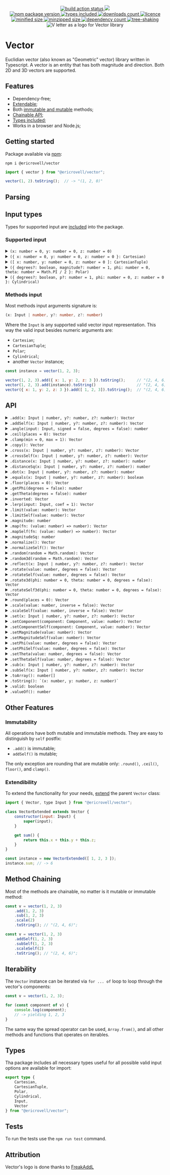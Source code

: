 <div align="center">
	<a href="https://github.com/EricRovell/vector/actions">
		<img alt="build action status" src="https://github.com/EricRovell/vector/workflows/build/badge.svg" />
	</a>
	<a href="https://codecov.io/gh/EricRovell/vector">
		<img src="https://codecov.io/gh/EricRovell/vector/branch/main/graph/badge.svg?token=OCTMR1R41W"/>
	</a>
</div>

<div align="center">
	<a href="https://www.npmjs.com/package/@ericrovell/vector">
		<img alt="npm package version" src="https://badgen.net/npm/v/@ericrovell/vector/" />
	</a>
	<a href="https://www.npmjs.com/package/@ericrovell/vector">
		<img alt="types included" src="https://badgen.net/npm/types/@ericrovell/vector/" />
	</a>
	<a href="https://www.npmjs.com/package/@ericrovell/vector">
		<img alt="downloads count" src="https://badgen.net/npm/dt/@ericrovell/vector/" />
	</a>
	<a href="https://www.npmjs.com/package/@ericrovell/vector">
		<img alt="licence" src="https://badgen.net/npm/license/@ericrovell/vector/" />
	</a>
</div>

<div align="center">
	<a href="https://bundlephobia.com/package/@ericrovell/vector">
		<img alt="minified size" src="https://badgen.net/bundlephobia/min/@ericrovell/vector/" />
	</a>
	<a href="https://bundlephobia.com/package/@ericrovell/vector">
		<img alt="minzipped size" src="https://badgen.net/bundlephobia/minzip/@ericrovell/vector/" />
	</a>
	<a href="https://bundlephobia.com/package/@ericrovell/vector">
		<img alt="dependency count" src="https://badgen.net/bundlephobia/dependency-count/@ericrovell/vector/" />
	</a>
	<a href="https://bundlephobia.com/package/@ericrovell/vector">
		<img alt="tree-shaking" src="https://badgen.net/bundlephobia/tree-shaking/@ericrovell/vector/" />
	</a>
</div>

<div align="center">
	<img
		src="./assets/logo.png"
		alt="V letter as a logo for Vector library"
	/>
</div>

# Vector

Euclidian vector (also known as "Geometric" vector) library written in Typescript. A vector is an entity that has both magnitude and direction. Both 2D and 3D vectors are supported.

## Features

- Dependency-free;
- [Extendable](#extendibility);
- Both [immutable and mutable](#immutability) methods;
- [Chainable API](#method-chaining);
- [Types included](#types);
- Works in a browser and Node.js;

## Getting started

Package available via [npm](https://www.npmjs.com/package/@ericrovell/vector):

```
npm i @ericrovell/vector
```

```js
import { vector } from "@ericrovell/vector";

vector(1, 2).toString();  // -> "(1, 2, 0)"
```

## Parsing

## Input types

Types for supported input are [included](#types) into the package.

### Supported input

<details>
	<summary>
		<code>(x: number = 0, y: number = 0, z: number = 0)</code>
	</summary>

Parses vector components from arguments.

```js
vector().toString();         // -> "(0, 0, 0)"
vector(1).toString();        // -> "(1, 0, 0)"
vector(1, 2).toString();     // -> "(1, 2, 0)"
vector(1, 2, 3).toString();  // -> "(1, 2, 3)"
```
</details>

<details>
	<summary>
		<code>({ x: number = 0, y: number = 0, z: number = 0 }: Cartesian)</code>
	</summary>

Parses the given input from `Cartesian` object and returns a new `Vector` instance.

```ts
/**
* Vector state defined in Cartesian coordinate system.
*/
interface Cartesian {
	x?: number;
	y?: number;
	z?: number;
}

vector({ x: 1 }).toString();               // -> "(1, 0, 0)"
vector({ x: 1, y: 2 }).toString();         // -> "(1, 2, 0)"
vector({ x: 1, y: 2, z: 3 }).toString();   // -> "(1, 2, 3)"
```

The `Cartesian` object is considered valid if it is contains at least one of coordinate components: `x`, `y`, or `z`. All missed components defaults to zero, extra data are simply ignored.

```js
vector({ x: 1, data: "hello!" }).toString();               // -> "(1, 0, 0)"
vector({ x: 1, y: 2, z: 3, data: "hello!" }).toString();   // -> "(1, 2, 3)"
```
</details>

<details>
	<summary>
		<code>([ x: number, y: number = 0, z: number = 0 ]: CartesianTuple)</code>
	</summary>

Parses the given input from `CartesianTuple` and returns a new `Vector` instance.

```ts
/**
* Tuple defining vector state defined in Cartesian coordinate system.
*/
type CartesianTuple = readonly [ x: number, y?: number, z?: number ];

vector([ 1 ]).toString();         // -> "(1, 0, 0)"
vector([ 1, 2 ]).toString();      // -> "(0, 2, 0)"
vector([ 1, 2, 3 ]).toString();   // -> "(0, 0, 3)"
```
</details>

<details>
	<summary>
		<code>({ degrees?: boolean, magnitude?: number = 1, phi: number = 0, theta: number = Math.PI / 2 }: Polar)</code>
	</summary>

Parses the `Polar` input representing the vector [in polar coordinates](https://en.wikipedia.org/wiki/Vector_notation#Spherical_vectors) and returns a new `Vector` instance:

```ts
/**
* Vector state defined in Polar coordinate system:
*/
interface Polar {
	degrees?: boolean = false;
	magnitude?: number = 1;
	phi: number;
	theta?: number = Math.PI / 2;
}

vector({ phi: 0 }).toString()    // -> "(1, 0, 0)"

vector({ phi: Math.PI / 2 }));   // -> "(0, 1, 0)";

vector({
	phi: Math.PI / 2,
	theta: Math.PI / 2,
	magnitude: 2
})                               // -> "(0, 2, 0)";
```

By default angles input require [radians](https://en.wikipedia.org/wiki/Radian). To use degrees, pass a `degrees` boolean argument:

```js
vector({ degrees: true, phi: 0 })                              // -> "(1, 0, 0)");
vector({ degrees: true, phi: 90 })                             // -> "(0, 1, 0)");
vector({ degrees: true, phi: 90, theta: 0, magnitude: 2 })     // -> "(0, 0, 2)");
vector({ degrees: true, phi: 90, theta: 90, magnitude: 2 })    // -> "(0, 2, 0)");
```

The `Polar` object is considered valid if it is contains at least one of angle properties: `phi` or `theta`. The `magnitude` defaults to a unit length.
</details>

<details>
	<summary>
		<code>({ degrees?: boolean, p?: number = 1, phi: number = 0, z: number = 0 }: Cylindrical)</code>
	</summary>

Parses the given input from `Cylindrical` representing the vector [in cylindrical coordinate system](https://en.wikipedia.org/wiki/Cylindrical_coordinate_system) and returns a new `Vector` instance:

```ts
/**
* Vector state defined in Cylindrical coordinate system:
*/
interface Cylindrical {
	degrees?: boolean = false;
	p: number = 1;
	phi: number = 0;
	z: number = 0;
}

vector({ p: Math.SQRT2, phi: Math.PI / 4, z: 5 }))    // -> "(1, 1, 5)"
vector({ p: 7.0711, phi: -Math.PI / 4, z: 12 }))      // -> "(5, -5, 12)"
```

By default angles input require [radians](https://en.wikipedia.org/wiki/Radian). To use degrees, pass a `degrees` boolean argument:

```js
vector({ degrees: true, p: Math.SQRT2, phi: 45, z: 5 }))  // -> "(1, 1, 5)"
vector({ degrees: true, p: 7.0711, phi: -45, z: 12 }))    // -> "(5, -5, 12)"
```

The `Cylindrical` object is considered valid if it is contains all the properties: `p`, `phi`, and `z`. Only `degrees` property is optional.
</details>

### Methods input

Most methods input arguments signature is:

```ts
(x: Input | number, y?: number, z?: number)
```

Where the `Input` is any supported valid vector input representation. This way the valid input besides numeric arguments are:

- `Cartesian`;
- `CartesianTuple`;
- `Polar`;
- `Cylindrical`;
- another `Vector` instance;

```js
const instance = vector(1, 2, 3);

vector(1, 2, 3).add({ x: 1, y: 2, z: 3 }).toString();     // "(2, 4, 6)";
vector(1, 2, 3).add(instance).toString()                  // "(2, 4, 6)";
vector({ x: 1, y: 2, z: 3 }).add([ 1, 2, 3]).toString();  // "(2, 4, 6)";
```

## API

<details>
	<summary>
		<code>.add(x: Input | number, y?: number, z?: number): Vector</code>
	</summary>

Performs the addition and returns the sum as new `Vector` instance.

```js
vector(1, 2).add(3, 4).toString();  // -> "(4, 6, 0)"
```
</details>

<details>
	<summary>
		<code>.addSelf(x: Input | number, y?: number, z?: number): Vector</code>
	</summary>

Adds the another `Vector` instance or a valid vector input to this vector.

```js
const v1 = vector(1, 2, 3).addSelf(1, 2, 3);
const v2 = vector(1, 2, 3);

v1.addSelf(v2);
v1.toString(); // ->  "(2, 4, 6)"
```
</details>

<details>
	<summary>
		<code>.angle(input: Input, signed = false, degrees = false): number</code>
	</summary>

Calculates the angle between the vector instance and another valid vector input.
The angle can be signed if `signed` boolean argument is passed.

```js
vector(1, 2, 3).angle(4, 5, 6) // -> 0.22573
vector(1, 2, 3).angle(4, 5, 6, true) // -> -0.22573
vector(1, 2, 3).angle(4, 5, 6, true, true) // -> -12.93315
```

Note: this method do not accept simple arguments input, because it is hard to manage angle options and make the code simple.
</details>

<details>
	<summary>
		<code>.ceil(places = 0): Vector</code>
	</summary>

Rounds this vector's components values to the next upper bound with defined precision.

```js
vector(1.12345, 2.45678, 3.78921).ceil().toString()          // -> "(2, 3, 4)");
vector(Math.SQRT2, Math.PI, 2 * Math.PI).ceil(3).toString()  // -> "(1.415, 3.142, 6.284)");
```
</details>

<details>
<summary>
<code>.clamp(min = 0, max = 1): Vector</code>
</summary>

Clamps this vector's component values between an upper and lower bound.

```js
vector(1.2, -1).clamp().toString()        // -> "(1, 0, 0)");
vector(5, 10, -2).clamp(2, 8).toString()  // -> "(5, 8, 2)");
```
</details>

<details>
	<summary>
		<code>.copy(): Vector</code>
	</summary>

Returns a copy of the vector instance.

```js
const a = vector(1, 2, 3);
const b = a.copy();

b.toString(); // -> "(1, 2, 3)"
```
</details>

<details>
	<summary>
		<code>.cross(x: Input | number, y?: number, z?: number): Vector</code>
	</summary>

Calculates the cross product between the instance and another valid vector input and returns a new `Vector` instance.

```js
vector(1, 2, 3).cross(4, 5, 6)         // -> (-3, 6, -3)
```
</details>

<details>
	<summary>
		<code>.crossSelf(x: Input | number, y?: number, z?: number): Vector</code>
	</summary>

Sets this vector to the cross product between the original vector and another valid input.

```js
vector(1, 2, 3).crossSelf(4, 5, 6)         // -> (-3, 6, -3)
```
</details>

<details>
	<summary>
		<code>.distance(x: Input | number, y?: number, z?: number): number</code>
	</summary>

Calculates the Euclidian distance between the vector and another valid vector input, considering a point as a vector.

```js
vector(1, 2, 3).distance(4, 5, 6) // -> 5.19615
```
</details>

<details>
	<summary>
		<code>.distanceSq(x: Input | number, y?: number, z?: number): number</code>
	</summary>

Calculates the squared Euclidian distance between the vector and another valid vector input, considering a point as a vector.
Slighty more efficient to calculate, useful to comparing.

```js
vector(1, 2, 3).distanceSq(4, 5, 6) // -> 27
```
</details>

<details>
	<summary>
		<code>.dot(x: Input | number, y?: number, z?: number): number</code>
	</summary>

Calculates the dot product of the vector and another valid vector input.

```js
vector(1, 2, 3).dot(4, 5, 6)   // -> 32
```
</details>

<details>
	<summary>
		<code>.equals(x: Input | number, y?: number, z?: number): boolean</code>
	</summary>

Performs an equality check against another valid vector input.

```js
vector(1, 2, 3).equals(1, 2, 3);                  // -> true
vector({ x: 1, y: 2 }).equals([ 1, 2 ]);          // -> true
vector({ x: -1, y: -2 }).equals({ x: -1, y: 2});  // -> false
```
</details>

<details>
	<summary>
		<code>.floor(places = 0): Vector</code>
	</summary>

Rounds this vector's components values to the next lower bound with defined precision.

```js
vector(1.12345, 2.45678, 3.78921).floor(4).toString()         // -> "(1.1234, 2.4567, 3.7892)");
vector(Math.SQRT2, Math.PI, 2 * Math.PI).floor(3).toString()  // -> "(1.414, 3.141, 6.283)");
```
</details>

<details>
	<summary>
		<code>.getPhi(degrees = false): number</code>
	</summary>

Calculates vector's azimutal angle.

```js
vector(3, 4).getPhi();         // -> 0.927295
vector(1, -2, 3).getPhi(true); // -> 53.130102
```
</details>

<details>
	<summary>
		<code>.getTheta(degrees = false): number</code>
	</summary>

Calculates vector's elevation angle.

```js
vector(3, 4, 5).getTheta();     // -> 0.785398
vector(3, 4, 5).getTheta(true); // -> 45
```
</details>

<details>
	<summary>
		<code>.inverted: Vector</code>
	</summary>

Returns an inverted `Vector` instance.

```js
vector(-1, 2).inverted;  // -> "(1, -2, 0)"
```
</details>

<details>
	<summary>
		<code>.lerp(input: Input, coef = 1): Vector</code>
	</summary>

Linearly interpolate the vector to another vector.

```js
const a = vector([ 4, 8, 16 ]);
const b = vector([ 8, 24, 48 ]);

a.lerp(b)         // ->  "(4, 8, 16)"
a.lerp(b, -0.5)   // ->  "(4, 8, 16)"
a.lerp(b, 0.25)   // ->  "(5, 12, 24)"
a.lerp(b, 0.5)    // ->  "(6, 16, 32)"
a.lerp(b, 0.75)   // ->  "(7, 20, 40)"
a.lerp(b, 1)      // ->  "(8, 24, 48)"
a.lerp(b, 1.5)    // ->  "(8, 24, 48)"
```

Note: this method do not accept simple arguments input.
</details>

<details>
	<summary>
		<code>.limit(value: number): Vector</code>
	</summary>

Limits the magnitude of the vector and returns the result as new `Vector` instance.

```js
const v = vector(3, 4, 12); // magnitude is 13

v.limit(15).magnitude  // -> 13
v.limit(10).magnitude  // -> 10
v.limit(13).magnitude  // -> 13
```
</details>

<details>
	<summary>
		<code>.limitSelf(value: number): Vector</code>
	</summary>

Limits the magnitude of this vector and returns itself.

```js
const v = vector(3, 4, 12); // magnitude is 13

v.limitSelf(15).magnitude  // -> 13
v.limitSelf(10).magnitude  // -> 10
v.limitSelf(13).magnitude  // -> 13
```
</details>

<details>
	<summary>
		<code>.magnitude: number</code>
	</summary>

Calculates the magnitude of the vector:

```js
vector(0).magnitude;         // -> 0
vector(3, 4).magnitude;      // -> 5
vector(3, 4, 12).magnitude;  // -> 13
```
</details>

<details>
	<summary>
		<code>.map(fn: (value: number) => number): Vector</code>
	</summary>

Calls a defined callback on every vector component and returns a new `Vector` instance:

```js
vector(1, 2, 3)
.map(value => value * 2)
.toString() // -> "(2, 4, 6)"
```
</details>

<details>
	<summary>
		<code>.mapSelf(fn: (value: number) => number): Vector</code>
	</summary>

Calls a defined callback on each of this vector component.

```js
const v = vector(1, 2, 3);
v.mapSelf(value => value * 2);
v.toString() // -> "(2, 4, 6)"
```
</details>

<details>
	<summary>
		<code>.magnitudeSq: number</code>
	</summary>

Calculates the squared magnitude of the vector.
It may be useful and faster where the real value is not that important.
For example, to compare two vectors' length.

```js
vector(0).magnitudeSq;         // -> 0
vector(3, 4).magnitudeSq;      // -> 25
vector(3, 4, 12).magnitudeSq;  // -> 169
```
</details>

<details>
	<summary>
		<code>.normalize(): Vector</code>
	</summary>

Normalizes the vector and returns a new `Vector` instance as [unit vector](https://en.wikipedia.org/wiki/Unit_vector):

```js
vector().normalize().magnitude;       // -> 1
vector(3, 4, 5).normalize().magnitude; // -> 1
```
</details>

<details>
	<summary>
		<code>.normalizeSelf(): Vector</code>
	</summary>

Makes the current vector a [unit vector](https://en.wikipedia.org/wiki/Unit_vector).

```js
vector().normalizeSelf().margnitude;          // -> 0
vector(3, 4, 12).normalizeSelf().margnitude;   // -> 13
```
</details>

<details>
	<summary>
		<code>.random(random = Math.random): Vector</code>
	</summary>

Creates a new planar vector from a random azimuthal angle.

```js
vector().random().toString() // ->  "(0.23565, 0.75624, 0)"
```
</details>

<details>
	<summary>
		<code>.random3d(random = Math.random): Vector</code>
	</summary>

Makes a new 3D vector.

Correct distribution thanks to [wolfram](https://mathworld.wolfram.com/SpherePointPicking.html).

```js
vector().random3d().toString() // ->  "(0.23565, 0.75624, -0.56571)"
```
</details>

<details>
	<summary>
		<code>.reflect(x: Input | number, y?: number, z?: number): Vector</code>
	</summary>

Reflects the vector about a normal line for 2D vector, or about a normal to a plane in 3D.

Here, in an example the vector `a` can be viewed as the incident ray, the vector `n` as the normal, and the resulting vector should be the reflected ray.

```js
const a = vector([ 4, 6 ]);
const n = vector([ 0, -1 ]);

a.reflect(n).toString() // ->  "(4, -6, 0)"
```
</details>

<details>
	<summary>
		<code>.rotate(value: number, degrees = false): Vector</code>
	</summary>

Rotates the vector by an azimuthal angle (XOY plane) and returns a new `Vector` instance.

```js
vector(1, 2).rotate(Math.PI / 3);
vector(1, 2).rotate(60, true);
```
</details>

<details>
	<summary>
		<code>.rotateSelf(value: number, degrees = false): Vector</code>
	</summary>

Rotates the current vector by an azimuthal angle (XOY plane).

```js
vector(1, 2).rotateSelf(Math.PI / 3);
vector(1, 2).rotateSelf(60, true);
```
</details>

<details>
	<summary>
		<code>.rotate3d(phi: number = 0, theta: number = 0, degrees = false): Vector</code>
	</summary>

Rotates the vector by an azimuthal and elevation angles and returns a new `Vector` instance.

```js
vector(1, 2, 3).rotate3d(Math.PI / 3, Math.PI / 6);
vector(1, 2, 3).rotate3d(60, 30, true);
```
</details>

<details>
	<summary>
		<code>.rotateSelf3d(phi: number = 0, theta: number = 0, degrees = false): Vector</code>
	</summary>

Rotates the current vector by an azimuthal and elevation angles.

```js
vector(1, 2, 3).rotateSelf3d(Math.PI / 3, Math.PI / 6);
vector(1, 2, 3).rotateSelf3d(60, 30, true);
```
</details>

<details>
	<summary>
		<code>.round(places = 0): Vector</code>
	</summary>

Rounds this vector's component values to the closest bound with defined precision.

```js
vector(1.12345, 2.45678, 3.78921).round(4).toString()         // -> "(1.1235, 2.4568, 3.7892)");
vector(Math.SQRT2, Math.PI, 2 * Math.PI).round(3).toString()  // -> "(1.414, 3.142, 6.283)");
```
</details>

<details>
	<summary>
		<code>.scale(value: number, inverse = false): Vector</code>
	</summary>

Performs the scalar vector multiplication and returns a new `Vector` instance:

```js
vector(1, 2).scale(2).toString();      // -> "(2, 4, 0)"
vector(1, 2, 3).scale(-2).toString();  // -> "(-2, -4, -6)"
```

The second argument turns the passed `value` into reciprocal, in other words the division will be performed:

```js
vector(2, 4, 6).scale(2, true).toString(); // -> "(1, 2, 3)"
```

Although the same effect can be obtained just with `.scale(0.5)`, it is useful when the variable may have zero value. In case of zero division the zero vector will be returned and marked as invalid.

```js
const v = vector(1, 2, 3).scale(0, true);

v.valid      // -> false
v.toString() // -> "(0, 0, 0)"
```
</details>

<details>
	<summary>
		<code>.scaleSelf(value: number, inverse = false): Vector</code>
	</summary>

Scales this vector by a scalar value.

```js
const a = vector(-1, 2, 3).scaleSelf(5);

a.toString() // -> "(-5, 10, 15)"
```

The second parameter turns the passed `value` into reciprocal, in other words the division will be performed:

```js
const v = vector(-12, -18, -24).scale(2, true);
v.toString(); // -> "(-6, -9, -12)"
```

It is useful when the variable may have zero value. In this case the vector components won't change.
</details>

<details>
	<summary>
		<code>.set(x: Input | number, y?: number, z?: number): Vector</code>
	</summary>

Set's the current vector state from another `Vector` instance or valid vector input.

```js
const v1 = vector(1, 2, 3);
v1.set(-1, -2, -3);

v1.toString() // -> "(-1, -2, -3)"
```
</details>

<details>
	<summary>
		<code>.setComponent(component: Component, value: number): Vector</code>
	</summary>

Creates and returns a new `Vector` instance with modified component value.

```js
vector(1, 2, 3).setComponent("x", 2).toString(); // -> "(2, 2, 3)"
vector(1, 2, 3).setComponent("y", 3).toString(); // -> "(1, 3, 3)"
vector(1, 2, 3).setComponent("z", 4).toString(); // -> "(1, 2, 4)"
```
</details>

<details>
	<summary>
		<code>.setComponentSelf(component: Component, value: number): Vector</code>
	</summary>

Sets the vector instance component value.

```js
const v = vector(1, 2, 3)
	.setComponentSelf("x", 0)
	.setComponentSelf("y", 0)
	.setComponentSelf("z", 0)

v.toString() // -> "(0, 0, 0)"
```
</details>

<details>
	<summary>
		<code>.setMagnitude(value: number): Vector</code>
	</summary>

Sets the magnitude of the vector and returns a new `Vector` instance.

```js
vector(1).setMagnitude(5).magnitude        // -> 5;
vector(1, 2, 3).setMagnitude(5).magnitude  // -> 5;
```
</details>

<details>
	<summary>
		<code>.setMagnitudeSelf(value: number): Vector</code>
	</summary>

Sets the magnitude of this vector.

```js
vector(1).setMagnitudeSelf(5).magnitude         // -> 5;
vector(1, 2, 3).setMagnitudeSelf(-5).magnitude  // -> 5;
```
</details>

<details>
	<summary>
		<code>.setPhi(value: number, degrees = false): Vector</code>
	</summary>

Rotates the vector instance to a specific azimuthal angle (OXY plane) and returns a new `Vector` instance.

```js
vector(1, 2).setPhi(Math.PI / 3);
vector(1, 2, 3).setPhi(60, true);
```
</details>

<details>
	<summary>
		<code>.setPhiSelf(value: number, degrees = false): Vector</code>
	</summary>

Rotates the vector instance to a specific azimuthal angle (OXY plane).

```js
vector(1, 2).setPhiSelf(Math.PI / 3);
vector(1, 2, 3).setPhiSelf(60, true);
```
</details>

<details>
	<summary>
		<code>.setTheta(value: number, degrees = false): Vector</code>
	</summary>

Rotates the vector instance to a specific elevation angle and returns a new `Vector` instance.

```js
vector(1, 2).setTheta(Math.PI / 3);
vector(1, 2, 3).setTheta(60, true);
```
</details>

<details>
	<summary>
		<code>.setThetaSelf(value: number, degrees = false): Vector</code>
	</summary>

Rotates the vector instance to a specific elevation angle.

```js
vector(1, 2).setThetaSelf(Math.PI / 3);
vector(1, 2, 3).setThetaSelf(60, true);
```
</details>

<details>
	<summary>
		<code>.sub(x: Input | number, y?: number, z?: number): Vector</code>
	</summary>

Performs the subtraction and returns the result as new `Vector` instance.

```js
vector(1, 2, 3).sub(2, 3, 4).toString()  // -> "(-1, -1, -1)"
```
</details>

<details>
	<summary>
		<code>.subSelf(x: Input | number, y?: number, z?: number): Vector</code>
	</summary>

Subtracts another `Vector` instance or valid vector input from this vector.

```js
const v1 = vector(1, 2, 3);
const v2 = vector(2, 1, 5);

v1.subSelf(v2);
v1.toString(); // -> "(-1, 1, -2)"
```
</details>

<details>
	<summary>
		<code>.toArray(): number[]</code>
	</summary>

Returns vector's components packed into array.

```js
vector(1).toArray();        // -> [ 1, 0, 0 ]
vector(1, 2).toArray();     // -> [ 1, 2, 0 ]
vector(1, 2, 3).toArray();  // -> [ 1, 2, 3 ]
```
</details>

<details>
	<summary>
		<code>.toString(): `(x: number, y: number, z: number)`</code>
	</summary>

Returns a `Vector` string representation.

```js
vector(1).toString();        // -> "(1, 0, 0)"
vector(1, 2).toString();     // -> "(1, 2, 0)"
vector(1, 2, 3).toString();  // -> "(1, 2, 3)"
```
</details>

<details>
	<summary>
		<code>.valid: boolean</code>
	</summary>

Passing an invalid input does not throw error.
Getter returns a boolean indicating whether user input was valid or not.

Invalid input defaults to zero vector.

```js
vector([ 1, 2 ]).valid;        // -> true
vector([ NaN ]).valid;         // -> false
vector({ x: 1, y: 2 }).valid;  // -> true
vector({ a: 1, b: 2 }).valid;  // -> false
```
</details>

<details>
	<summary>
		<code>.valueOf(): number</code>
	</summary>

Converts the vector instance to primitive value - it's magnitude.
May be useful when using type coercion.

```js
const a = vector(3, 4);
const b = vector(6, 8);

a + b // -> 15
```
</details>

## Other Features

### Immutability

All operations have both mutable and immutable methods. They are easy to distinguish by `self` postfix:

- `.add()` is immutable;
- `addSelf()` is mutable;

The only exception are rounding that are mutable only: `.round()`, `.ceil()`, `floor()`, and `clamp()`.

### Extendibility

To extend the functionality for your needs, [extend](https://developer.mozilla.org/en-US/docs/Web/JavaScript/Reference/Classes/extends) the parent `Vector` class:

```js
import { Vector, type Input } from "@ericrovell/vector";

class VectorExtended extends Vector {
	constructor(input: Input) {
		super(input);
	}

	get sum() {
		return this.x + this.y + this.z;
	}
}

const instance = new VectorExtended([ 1, 2, 3 ]);
instance.sum; // -> 6
```

## Method Chaining

Most of the methods are chainable, no matter is it mutable or immutable method:

```js
const v = vector(1, 2, 3)
	.add(1, 2, 3)
	.sub(1, 2, 3)
	.scale(2)
	.toString(); // "(2, 4, 6)";

const v = vector(1, 2, 3)
	.addSelf(1, 2, 3)
	.subSelf(1, 2, 3)
	.scaleSelf(2)
	.toString(); // "(2, 4, 6)";
```

## Iterability

The `Vector` instance can be iterated via `for ... of` loop to loop through the vector's components:

```js
const v = vector(1, 2, 3);

for (const component of v) {
	console.log(component);
	// -> yielding 1, 2, 3
}
```

The same way the spread operator can be used, `Array.from()`, and all other methods and functions that operates on iterables.

## Types

Tha package includes all necessary types useful for all possible valid input options are available for import:

```ts
export type {
	Cartesian,
	CartesianTuple,
	Polar,
	Cylindrical,
	Input,
	Vector
} from "@ericrovell/vector";
```

## Tests

To run the tests use the `npm run test` command.

## Attribution

Vector's logo is done thanks to [FreakAddL](https://t.me/portfolio_e_g)
